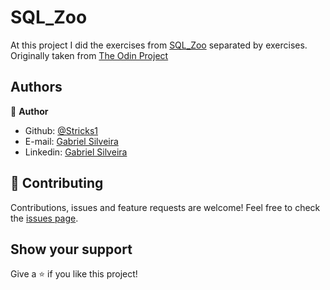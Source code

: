 # SQL_Zoo

At this project I did the exercises from [SQL_Zoo](https://sqlzoo.net/wiki/SQL_Tutorial) separated by exercises. 
Originally taken from [The Odin Project](https://www.theodinproject.com/courses/databases/lessons/sql)

## Authors

👤 **Author**
- Github: [@Stricks1](https://github.com/Stricks1)
- E-mail: [Gabriel Silveira](mailto:gmalheiross@gmail.com)
- Linkedin: [Gabriel Silveira](https://linkedin.com/in/gabriel-malheiros-silveira-b6632061/)

## 🤝 Contributing
Contributions, issues and feature requests are welcome!
Feel free to check the [issues page](https://github.com/Stricks1/SQL_Zoo/issues).

## Show your support
Give a ⭐️ if you like this project!